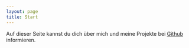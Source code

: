 ```yaml
---
layout: page
title: Start
---
```


Auf dieser Seite kannst du dich über mich und meine Projekte bei
[Github](https://github.com/RMajewski) informieren.


